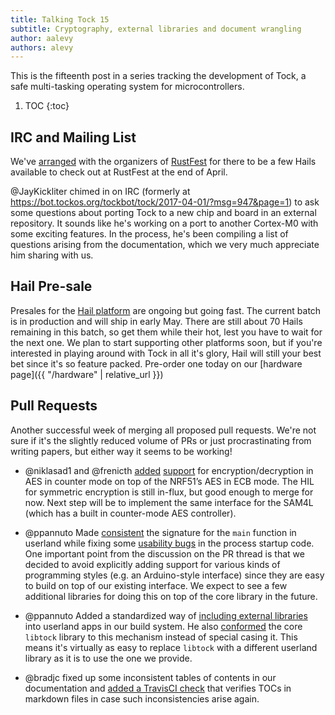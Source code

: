 ```yaml
---
title: Talking Tock 15
subtitle: Cryptography, external libraries and document wrangling
author: aalevy
authors: alevy
---
```


This is the fifteenth post in a series tracking the development of Tock, a
safe multi-tasking operating system for microcontrollers.

1. TOC
{:toc}

## IRC and Mailing List

We've
[arranged](https://groups.google.com/forum/?utm_medium=email&utm_source=footer#!msg/tock-dev/m1sGAUi5g5U/1hJYwUQfAgAJ)
with the organizers of [RustFest](http://2017.rustfest.eu/) for there to be a
few Hails available to check out at RustFest at the end of April.

@JayKickliter chimed in on
IRC (formerly at https://bot.tockos.org/tockbot/tock/2017-04-01/?msg=947&page=1) to ask
some questions about porting Tock to a new chip and board in an external
repository. It sounds like he's working on a port to another Cortex-M0 with
some exciting features. In the process, he's been compiling a list of questions
arising from the documentation, which we very much appreciate him sharing with
us.

## Hail Pre-sale

Presales for the [Hail platform]() are ongoing but going fast. The current
batch is in production and will ship in early May. There are still about 70
Hails remaining in this batch, so get them while their hot, lest you have to
wait for the next one. We plan to start supporting other platforms soon, but if
you're interested in playing around with Tock in all it's glory, Hail will
still your best bet since it's so feature packed. Pre-order one today on our
[hardware page]({{ "/hardware" | relative_url }})

## Pull Requests

Another successful week of merging all proposed pull requests. We're not sure
if it's the slightly reduced volume of PRs or just procrastinating from writing
papers, but either way it seems to be working!

  * @niklasad1 and @frenicth
    [added](https://github.com/helena-project/tock/pull/340)
    [support](https://github.com/helena-project/tock/pull/344) for
    encryption/decryption in AES in counter mode on top of the NRF51’s AES in
    ECB mode. The HIL for symmetric encryption is still in-flux, but good
    enough to merge for now. Next step will be to implement the same interface
    for the SAM4L (which has a built in counter-mode AES controller).

  * @ppannuto Made [consistent](https://github.com/helena-project/tock/pull/341)
    the signature for the `main` function in userland while fixing some
    [usability bugs](https://github.com/helena-project/tock/issues/338) in the
    process startup code. One important point from the discussion on the PR
    thread is that we decided to avoid explicitly adding support for various
    kinds of programming styles (e.g. an Arduino-style interface) since they
    are easy to build on top of our existing interface. We expect to see a few
    additional libraries for doing this on top of the core library in the
    future.

  * @ppannuto Added a standardized way of
    [including external libraries](https://github.com/helena-project/tock/pull/337)
    into userland apps in our build system. He also
    [conformed](https://github.com/helena-project/tock/pull/345) the core
    `libtock` library to this mechanism instead of special casing it.  This
    means it's virtually as easy to replace `libtock` with a different userland
    library as it is to use the one we provide.

  * @bradjc fixed up some inconsistent tables of contents in our documentation and
    [added a TravisCI check](https://github.com/helena-project/tock/pull/342)
    that verifies TOCs in markdown files in case such inconsistencies arise
    again.

[pic]: https://github.com/helena-project/tock/blob/master/doc/Compilation.md#position-independent-code
[tab]: https://github.com/helena-project/tock/blob/master/doc/Compilation.md#tock-application-bundle
[ble-app]: https://github.com/helena-project/tock/blob/master/userland/examples/ble-env-sense/Makefile
[comp-env]: https://github.com/helena-project/tock/blob/master/doc/Compilation.md#tock-userland-compilation-environment
